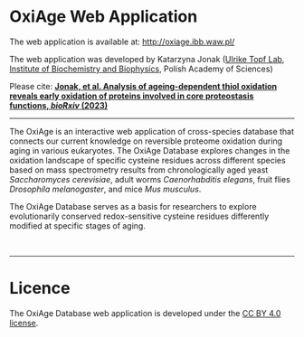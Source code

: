# OxiAge Web Application

The web application is available at: http://oxiage.ibb.waw.pl/

The web application was developed by Katarzyna Jonak ([Ulrike Topf Lab](http://topf-lab.org/), [Institute of Biochemistry and Biophysics](https://ibb.edu.pl/), Polish Academy of Sciences)

Please cite:
[**Jonak, et al. Analysis of ageing-dependent thiol oxidation reveals early oxidation of proteins involved in core proteostasis functions, *bioRxiv* (2023)**](https://www.biorxiv.org/content/10.1101/2023.05.08.539783v1)


<hr>

The OxiAge is an interactive web application of cross-species database that connects our current knowledge on reversible proteome oxidation during aging in various eukaryotes. The OxiAge Database explores changes in the oxidation landscape of specific cysteine residues across different species based on mass spectrometry results from chronologically aged yeast <i>Saccharomyces cerevisiae</i>, adult worms <i>Caenorhabditis elegans</i>, fruit flies <i>Drosophila melanogaster</i>, and mice <i>Mus musculus</i>.

The OxiAge Database serves as a basis for researchers to explore evolutionarily conserved redox-sensitive cysteine residues differently modified at specific stages of aging.

<br>
<hr>

# Licence

The OxiAge Database web application is developed under the [CC BY 4.0 license](https://creativecommons.org/licenses/by/4.0/).

